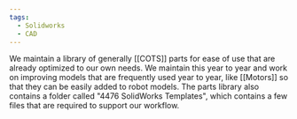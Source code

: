 ```yaml
---
tags:
  - Solidworks
  - CAD
---
```

We maintain a library of generally [[COTS]] parts for ease of use that are already optimized to our own needs. We maintain this year to year and work on improving models that are frequently used year to year, like [[Motors]] so that they can be easily added to robot models. The parts library also contains a folder called "4476 SolidWorks Templates", which contains a few files that are required to support our workflow.